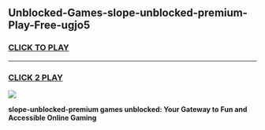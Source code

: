 
## Unblocked-Games-slope-unblocked-premium-Play-Free-ugjo5
<h3>
<a href="https://premium76.site?title=slope-unblocked-premium&ref=09A">CLICK TO PLAY</a></h3>
<hr>

<h3>
<a href="https://premium76.site?title=slope-unblocked-premium&ref=09A">CLICK 2 PLAY</a>
  
</h3>

<a href="https://premium76.site?title=slope-unblocked-premium&ref=09A"><img src="https://clearcache.store/games.png"></a>


**slope-unblocked-premium games unblocked: Your Gateway to Fun and Accessible Online Gaming**
